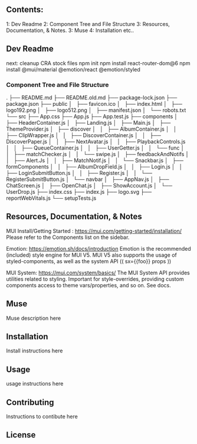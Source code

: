 ## Contents:
1: Dev Readme
2: Component Tree and File Structure
3: Resources, Documentation, & Notes.
3: Muse 
4: Installation
etc..

## Dev Readme
next:
cleanup CRA stock files
npm init 
npm install react-router-dom@6
npm install @mui/material @emotion/react @emotion/styled




### Component Tree and File Structure
.
├── README.md
├── README.old.md
├── package-lock.json
├── package.json
├── public
│   ├── favicon.ico
│   ├── index.html
│   ├── logo192.png
│   ├── logo512.png
│   ├── manifest.json
│   └── robots.txt
└── src
    ├── App.css
    ├── App.js
    ├── App.test.js
    ├── components
    │   ├── HeaderContainer.js
    │   ├── Landing.js
    │   ├── Main.js
    │   ├── ThemeProvider.js
    │   ├── discover
    │   │   ├── AlbumContainer.js
    │   │   ├── ClipWrapper.js
    │   │   ├── DiscoverContainer.js
    │   │   ├── DiscoverPaper.js
    │   │   ├── NextAvatar.js
    │   │   ├── PlaybackControls.js
    │   │   ├── QueueContainer.js
    │   │   ├── UserGetter.js
    │   │   └── func
    │   │       ├── matchChecker.js
    │   │       └── swipe.js
    │   ├── feedbackAndNotifs
    │   │   ├── Alert.Js
    │   │   ├── MatchNotif.js
    │   │   └── Snackbar.js
    │   ├── formComponents
    │   │   ├── AlbumDropField.js
    │   │   ├── Login.js
    │   │   ├── LoginSubmitButton.js
    │   │   ├── Register.js
    │   │   └── RegisterSubmitButton.js
    │   └── navbar
    │       ├── AppNav.js
    │       ├── ChatScreen.js
    │       ├── OpenChat.js
    │       ├── ShowAccount.js
    │       └── UserDrop.js
    ├── index.css
    ├── index.js
    ├── logo.svg
    ├── reportWebVitals.js
    └── setupTests.js

## Resources, Documentation, & Notes
MUI Install/Getting Started : https://mui.com/getting-started/installation/
Please refer to the Components list on the sidebar.

Emotion: https://emotion.sh/docs/introduction
Emotion is the recommended (included) style engine for MUI V5. MUI V5 also supports the usage of styled-components, as well as the system API (( sx={{foo}} props ))

MUI System: https://mui.com/system/basics/
The MUI System API provides utilities related to styling. Important for style-overrides, providing custom components access to theme vars/properties, and so on. See docs. 



## Muse
Muse description here

## Installation
Install instructions here

## Usage
usage instructions here

## Contributing
Instructions to contibute here

## License 

